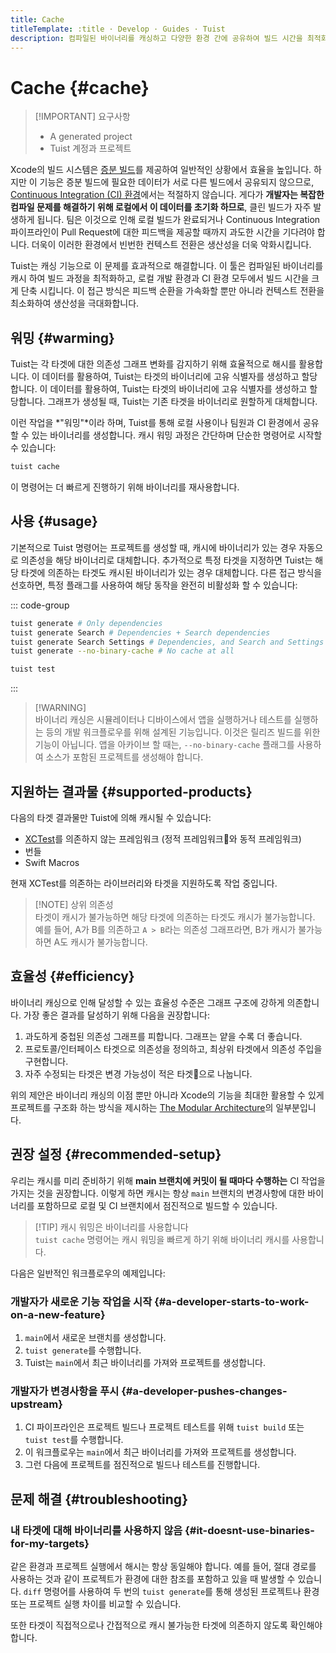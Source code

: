```yaml
---
title: Cache
titleTemplate: :title · Develop · Guides · Tuist
description: 컴파일된 바이너리를 캐싱하고 다양한 환경 간에 공유하여 빌드 시간을 최적화 하세요.
---
```


# Cache {#cache}

> [!IMPORTANT] 요구사항
>
> - A <LocalizedLink href="/guides/develop/projects">generated project</LocalizedLink>
> - <LocalizedLink href="/server/introduction/accounts-and-projects">Tuist 계정과 프로젝트</LocalizedLink>

Xcode의 빌드 시스템은 [증분 빌드](https://en.wikipedia.org/wiki/Incremental_build_model)를 제공하여 일반적인 상황에서 효율을 높입니다. 하지만 이 기능은 증분 빌드에 필요한 데이터가 서로 다른 빌드에서 공유되지 않으므로, [Continuous Integration (CI) 환경](https://en.wikipedia.org/wiki/Continuous_integration)에서는 적절하지 않습니다. 게다가 **개발자는 복잡한 컴파일 문제를 해결하기 위해 로컬에서 이 데이터를 초기화 하므로**, 클린 빌드가 자주 발생하게 됩니다. 팀은 이것으로 인해 로컬 빌드가 완료되거나 Continuous Integration 파이프라인이 Pull Request에 대한 피드백을 제공할 때까지 과도한 시간을 기다려야 합니다. 더욱이 이러한 환경에서 빈번한 컨텍스트 전환은 생산성을 더욱 악화시킵니다.

Tuist는 캐싱 기능으로 이 문제를 효과적으로 해결합니다. 이 툴은 컴파일된 바이너리를 캐시 하여 빌드 과정을 최적화하고, 로컬 개발 환경과 CI 환경 모두에서 빌드 시간을 크게 단축 시킵니다. 이 접근 방식은 피드백 순환을 가속화할 뿐만 아니라 컨텍스트 전환을 최소화하여 생산성을 극대화합니다.

## 워밍 {#warming}

Tuist는 각 타겟에 대한 의존성 그래프 변화를 감지하기 위해 효율적으로 <LocalizedLink href="/guides/develop/projects/hashing">해시를 활용합니다.</LocalizedLink> 이 데이터를 활용하여, Tuist는 타겟의 바이너리에 고유 식별자를 생성하고 할당합니다. 이 데이터를 활용하여, Tuist는 타겟의 바이너리에 고유 식별자를 생성하고 할당합니다. 그래프가 생성될 때, Tuist는 기존 타겟을 바이너리로 원할하게 대체합니다.

이런 작업을 \*"워밍"\*이라 하며, Tuist를 통해 로컬 사용이나 팀원과 CI 환경에서 공유할 수 있는 바이너리를 생성합니다. 캐시 워밍 과정은 간단하며 단순한 명령어로 시작할 수 있습니다:

```bash
tuist cache
```

이 명령어는 더 빠르게 진행하기 위해 바이너리를 재사용합니다.

## 사용 {#usage}

기본적으로 Tuist 명령어는 프로젝트를 생성할 때, 캐시에 바이너리가 있는 경우 자동으로 의존성을 해당 바이너리로 대체합니다. 추가적으로 특정 타겟을 지정하면 Tuist는 해당 타겟에 의존하는 타겟도 캐시된 바이너리가 있는 경우 대체합니다. 다른 접근 방식을 선호하면, 특정 플래그를 사용하여 해당 동작을 완전히 비활성화 할 수 있습니다:

::: code-group

```bash [Project generation]
tuist generate # Only dependencies
tuist generate Search # Dependencies + Search dependencies
tuist generate Search Settings # Dependencies, and Search and Settings dependencies
tuist generate --no-binary-cache # No cache at all
```

```bash [Testing]
tuist test
```

:::

> [!WARNING]\
> 바이너리 캐싱은 시뮬레이터나 디바이스에서 앱을 실행하거나 테스트를 실행하는 등의 개발 워크플로우를 위해 설계된 기능입니다. 이것은 릴리즈 빌드를 위한 기능이 아닙니다. 앱을 아카이브 할 때는, `--no-binary-cache` 플래그를 사용하여 소스가 포함된 프로젝트를 생성해야 합니다.

## 지원하는 결과물 {#supported-products}

다음의 타겟 결과물만 Tuist에 의해 캐시될 수 있습니다:

- [XCTest](https://developer.apple.com/documentation/xctest)를 의존하지 않는 프레임워크 (정적 프레임워크와 동적 프레임워크)
- 번들
- Swift Macros

현재 XCTest를 의존하는 라이브러리와 타겟을 지원하도록 작업 중입니다.

> [!NOTE] 상위 의존성\
> 타겟이 캐시가 불가능하면 해당 타겟에 의존하는 타겟도 캐시가 불가능합니다. 예를 들어, A가 B를 의존하고 `A > B`라는 의존성 그래프라면, B가 캐시가 불가능하면 A도 캐시가 불가능합니다.

## 효율성 {#efficiency}

바이너리 캐싱으로 인해 달성할 수 있는 효율성 수준은 그래프 구조에 강하게 의존합니다. 가장 좋은 결과를 달성하기 위해 다음을 권장합니다:

1. 과도하게 중첩된 의존성 그래프를 피합니다. 그래프는 얕을 수록 더 좋습니다.
2. 프로토콜/인터페이스 타겟으로 의존성을 정의하고, 최상위 타겟에서 의존성 주입을 구현합니다.
3. 자주 수정되는 타겟은 변경 가능성이 적은 타겟으로 나눕니다.

위의 제안은 바이너리 캐싱의 이점 뿐만 아니라 Xcode의 기능을 최대한 활용할 수 있게 프로젝트를 구조화 하는 방식을 제시하는 [The Modular Architecture](https://docs.tuist.dev/ko/guides/develop/projects/tma-architecture)의 일부분입니다.

## 권장 설정 {#recommended-setup}

우리는 캐시를 미리 준비하기 위해 **main 브랜치에 커밋이 될 때마다 수행하는** CI 작업을 가지는 것을 권장합니다. 이렇게 하면 캐시는 항상 `main` 브랜치의 변경사항에 대한 바이너리를 포함하므로 로컬 및 CI 브랜치에서 점진적으로 빌드할 수 있습니다.

> [!TIP] 캐시 워밍은 바이너리를 사용합니다\
> `tuist cache` 명령어는 캐시 워밍을 빠르게 하기 위해 바이너리 캐시를 사용합니다.

다음은 일반적인 워크플로우의 예제입니다:

### 개발자가 새로운 기능 작업을 시작 {#a-developer-starts-to-work-on-a-new-feature}

1. `main`에서 새로운 브랜치를 생성합니다.
2. `tuist generate`를 수행합니다.
3. Tuist는 `main`에서 최근 바이너리를 가져와 프로젝트를 생성합니다.

### 개발자가 변경사항을 푸시 {#a-developer-pushes-changes-upstream}

1. CI 파이프라인은 프로젝트 빌드나 프로젝트 테스트를 위해 `tuist build` 또는 `tuist test`를 수행합니다.
2. 이 워크플로우는 `main`에서 최근 바이너리를 가져와 프로젝트를 생성합니다.
3. 그런 다음에 프로젝트를 점진적으로 빌드나 테스트를 진행합니다.

## 문제 해결 {#troubleshooting}

### 내 타겟에 대해 바이너리를 사용하지 않음 {#it-doesnt-use-binaries-for-my-targets}

같은 환경과 프로젝트 실행에서 <LocalizedLink href="/guides/develop/projects/hashing#debugging">해시는 항상 동일해야</LocalizedLink> 합니다. 예를 들어, 절대 경로를 사용하는 것과 같이 프로젝트가 환경에 대한 참조를 포함하고 있을 때 발생할 수 있습니다. `diff` 명령어를 사용하여 두 번의 `tuist generate`를 통해 생성된 프로젝트나 환경 또는 프로젝트 실행 차이를 비교할 수 있습니다.

또한 타겟이 직접적으로나 간접적으로 <LocalizedLink href="/guides/develop/build/cache.html#cacheable-products">캐시 불가능한 타겟</LocalizedLink>에 의존하지 않도록 확인해야 합니다.
